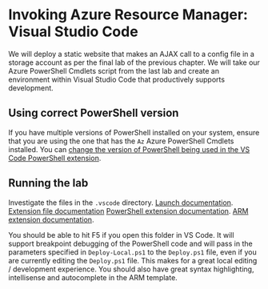 # Invoking Azure Resource Manager: Visual Studio Code

We will deploy a static website that makes an AJAX call to a config file in a storage account as per the final lab of the previous chapter. We will take our Azure PowerShell Cmdlets script from the last lab and create an environment within Visual Studio Code that productively supports development.

## Using correct PowerShell version

If you have multiple versions of PowerShell installed on your system, ensure that you are using the one that has the `Az` Azure PowerShell Cmdlets installed. You can [change the version of PowerShell being used in the VS Code PowerShell extension](https://docs.microsoft.com/en-us/powershell/scripting/components/vscode/using-vscode?view=powershell-7#choosing-a-version-of-powershell-to-use-with-the-extension).

## Running the lab

Investigate the files in the `.vscode` directory. [Launch documentation](https://code.visualstudio.com/docs/editor/debugging#_launch-configurations). [Extension file documentation](https://code.visualstudio.com/docs/editor/extension-gallery#_workspace-recommended-extensions) [PowerShell extension documentation](https://marketplace.visualstudio.com/items?itemName=ms-vscode.PowerShell). [ARM extension documentation](https://marketplace.visualstudio.com/items?itemName=msazurermtools.azurerm-vscode-tools).

You should be able to hit F5 if you open this folder in VS Code. It will support breakpoint debugging of the PowerShell code and will pass in the parameters specified in `Deploy-Local.ps1` to the `Deploy.ps1` file, even if you are currently editing the `Deploy.ps1` file. This makes for a great local editing / development experience. You should also have great syntax highlighting, intellisense and autocomplete in the ARM template.
